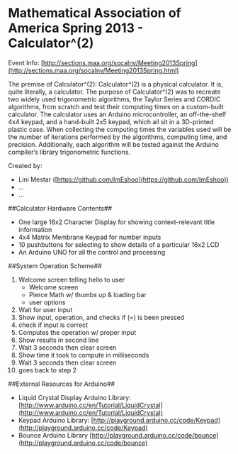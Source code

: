 # Mathematical Association of America Spring 2013 - Calculator^(2) #

Event Info: [http://sections.maa.org/socalnv/Meeting2013Spring](http://sections.maa.org/socalnv/Meeting2013Spring.html)

The premise of Calculator^(2):
Calculator^(2) is a physical calculator. It is, quite literally, a calculator. 
The purpose of  Calculator^(2) was to recreate two widely used trigonometric algorithms, the Taylor Series and CORDIC algorithms, from scratch and test their computing times on a custom-built calculator.  The calculator uses an Arduino microcontroller, an off-the-shelf 4x4 keypad, and a hand-built 2x5 keypad, which all sit in a 3D-printed plastic case.  When collecting the computing times the variables used will be the number of iterations performed by the algorithms, computing time, and precision. Additionally, each algorithm will be tested against the Arduino compiler’s library trigonometric functions. 

Created by:

- Lini Mestar ([https://github.com/lmEshoo](https://github.com/lmEshoo))
- ...
- ...

##Calculator Hardware Contents##

-	One large 16x2 Character Display for showing context-relevant title information
-	4x4 Matrix Membrane Keypad for number inputs
-	10 pushbuttons for selecting to show details of a particular 16x2 LCD
-	An Arduino UNO for all the control and processing

##System Operation Scheme##

1. 	Welcome screen telling hello to user
	- Welcome screen
	- Pierce Math w/ thumbs up & loading bar
	- user options
2.	Wait for user input
3.	Show input, operation, and checks if (=) is been pressed
4.	check if input is correct
5.	Computes the operation w/ proper input
6.	Show results in second line
7.	Wait 3 seconds then clear screen
8.	Show time it took to compute in milliseconds
9.	Wait 3 seconds then clear screen
10.	goes back to step 2

##External Resources for Arduino##

- Liquid Crystal Display Arduino Library: [http://www.arduino.cc/en/Tutorial/LiquidCrystal](http://www.arduino.cc/en/Tutorial/LiquidCrystal)
- Keypad Arduino Library: [http://playground.arduino.cc/code/Keypad](http://playground.arduino.cc/code/Keypad)
- Bounce Arduino Library [http://playground.arduino.cc/code/bounce](http://playground.arduino.cc/code/bounce)